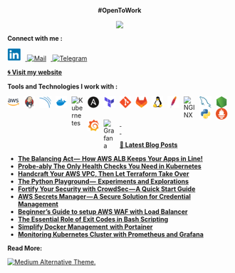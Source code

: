 <p align = "center"> 
<strong>#OpenToWork</strong>
</p>

<p align = "center"> 
 <image align="center" src="https://readme-typing-svg.herokuapp.com?center=true&vCenter=true&width=400&height=50&lines=Hello+there!👋;My+name+is+Sagar.;I+am+a+DevOps+Engineer." />

</p>

<!-- <p align = "center">  <image align="center" src="https://raw.githubusercontent.com/sagarkrp/sagarkrp/main/images/panda.svg"> </p>

<h3 align="center"> Hi 👋, I am Sagar </h3>

**I am a DevOps Engineer.** 
<!-- <h3 align="center">A passionate DevOps Engineer </h3> -->

<!-- 👨 -->

<!-- :email: Email me <a href="mailto: job.stroller152@aleeas.com">here</a> -->

**Connect with me :**

<p align = "left">
  <!-- <a href = ".github.io/"><img src ="/></a> -->
  <a href = "https://www.linkedin.com/in/sagarkpanda"><img alt="LinkedIn" width="30px" height="28px" src="https://raw.githubusercontent.com/devicons/devicon/master/icons/linkedin/linkedin-original.svg" style="padding-right:10px;"/>
<a href="mailto:sagar.chip239@aleeas.com"><img alt="Mail"width="30px" height="28px" src="images/message.png" style="padding-right:10px;"/>
<a href="https://t.me/artisticw1zard"><img alt="Telegram" width="30px" height="28px" src="images/tg.svg" style="padding-right:10px;"/>


<!-- https://img.shields.io/badge/medium-%23E4405G.svg?&style=for-the-badge&logo=medium&logoColor=black&white -->
<b>
  
🌀 Visit my [website](https://sagarpanda.com/)

</b>
  
<p align="left"> <strong> Tools and Technologies I work with : </strong> </p>

<p>

 <!-- 
AWS:
https://raw.githubusercontent.com/devicons/devicon/develop/icons/amazonwebservices/amazonwebservices-original-wordmark.svg 
https://raw.githubusercontent.com/sagarkrp/sagarkrp/main/images/aws_small.svg 

Aapche :
 https://img.icons8.com/external-tal-revivo-color-tal-revivo/96/null/external-apache-a-free-and-open-source-cross-platform-web-server-software-logo-color-tal-revivo.png
https://raw.githubusercontent.com/devicons/devicon/develop/icons/apache/apache-original.svg

GitLab:
https://raw.githubusercontent.com/devicons/devicon/develop/icons/gitlab/gitlab-original.svg
-->
<img align="left" alt="AWS" width="26px" src="https://raw.githubusercontent.com/devicons/devicon/develop/icons/amazonwebservices/amazonwebservices-original-wordmark.svg" style="padding-right:10px;" />

<a href = "https://sagarkrp.medium.com/how-to-install-and-setup-jenkins-on-linux-with-pipeline-job-3e2973229a8f "> <img align="left" alt="Jenkins" width="26px" src="https://raw.githubusercontent.com/devicons/devicon/master/icons/jenkins/jenkins-original.svg" style="padding-right:10px;" /> </a>

<a href = "https://medium.com/@sagarkrp/how-to-install-and-configure-sonarqube-with-jenkins-2fe6c732620"> <img align="left" alt="SonarQube" width="26px" src="https://raw.githubusercontent.com/devicons/devicon/develop/icons/sonarqube/sonarqube-original.svg" style="padding-right:10px;" /> </a>
  
<a href ="https://sagarkrp.medium.com/docker-chapter-2-build-and-push-your-first-docker-image-7d7f9d71f1ca">
<img align="left" alt="Docker" width="26px" src="https://raw.githubusercontent.com/PKief/vscode-material-icon-theme/main/icons/docker.svg" style="padding-right:10px;" /> </a>

<a href ="https://sagarkrp.medium.com/list/kubernetes-a0f8fab4ee0d">
<img align="left" alt="Kubernetes" width="26px" src="images/k8s.png" style="padding-right:10px;" /> </a>
  
<!-- <img align="left" alt="Ansible" width="26px" src="https://raw.githubusercontent.com/devicons/devicon/master/icons/ansible/ansible-original.svg" style="padding-right:10px;" /> -->

<a href = "https://sagarkrp.medium.com/automation-with-ansible-101-27f709f4f8a">
<img align="left" alt="Ansible" width="26px" src="https://raw.githubusercontent.com/devicons/devicon/develop/icons/ansible/ansible-original.svg" style="padding-right:10px;"/> </a>

<a href = "https://sagarkrp.medium.com/list/terraform-20b3355e3dbb" >
<img align="left" alt="Terraform" width="26px" src="https://raw.githubusercontent.com/devicons/devicon/master/icons/terraform/terraform-original.svg" style="padding-right:10px;" /> </a>
 
<img align="left" alt="Git" width="26px" src="https://raw.githubusercontent.com/devicons/devicon/master/icons/git/git-original.svg" style="padding-right:10px;" />
 
<!-- <img align="left" alt="GitHub" width="26px" src="https://raw.githubusercontent.com/devicons/devicon/master/icons/github/github-original.svg" style="padding-right:10px;" /> -->
    
<img align="left" alt="Gitlab" width="26px" src="https://raw.githubusercontent.com/devicons/devicon/develop/icons/gitlab/gitlab-original.svg" style="padding-right:10px;" />

<a href = "https://medium.com/@sagarkpanda/list/7f6f807edcf2" >
<img align="left" alt="Linux" width="26px" src="https://raw.githubusercontent.com/devicons/devicon/master/icons/linux/linux-original.svg" style="padding-right:10px;" />
    
<!-- <img align="left" alt="Apache HTTPD" width="26px" src="https://raw.githubusercontent.com/devicons/devicon/master/icons/apache/apache-original.svg" style="padding-right:10px;" /> -->
    
<a href = "https://sagarkrp.medium.com/configuring-apache-http-server-in-linux-and-with-ssl-d59ff62c8a35">
<img align="left" alt="Apache HTTP Server" width="26px" src="https://raw.githubusercontent.com/devicons/devicon/develop/icons/apache/apache-original.svg" style="padding-right:10px;"/> </a>
 
   
<a href = "https://sagarkrp.medium.com/how-to-configure-nginx-to-load-balance-multiple-servers-nginx-docker-compose-c8e1d746f02b">  
<img align="left" alt="NGINX" width="26px" src="https://raw.githubusercontent.com/sagarkrp/sagarkrp/main/images/nginx-icon.svg" style="padding-right:10px;" /> </a>
 
<a href = "https://sagarkrp.medium.com/installing-apache-mysql-php-on-ubuntu-lamp-stack-990b0527d3ad" >
<img align="left" alt="MySQL" width="26px" src="https://raw.githubusercontent.com/devicons/devicon/master/icons/mysql/mysql-original.svg" style="padding-right:10px;" /> </a>
 
<a href = "https://github.com/sagarkrp/NGINX_LB_DockerCompose">   
<img align="left" alt="Node.js" width="26px" src="https://raw.githubusercontent.com/devicons/devicon/master/icons/nodejs/nodejs-original.svg" style="padding-right:10px;" /> </a>
       
<img align="left" alt="Python" width="26px" src="https://raw.githubusercontent.com/devicons/devicon/master/icons/python/python-original.svg" style="padding-right:10px;" />

<a href="https://medium.com/devops-dev/setup-monitoring-prometheus-and-grafana-2431b26cd757"> <img align="left" alt="Prometheus" width="26px" src="https://raw.githubusercontent.com/devicons/devicon/develop/icons/prometheus/prometheus-original.svg" style="padding-right:10px;" />

<img align="left" alt="Grafana" width="26px" src="https://raw.githubusercontent.com/devicons/devicon/develop/icons/grafana/grafana-original.svg" style="padding-right:10px;" />

<img align="left" alt="Grafana" width="26px" src="https://raw.githubusercontent.com/sagarkrp/sagarkrp/main/images/newrelic.svg" style="padding-right:10px;" /> 

</p>

\
&nbsp;
\
&nbsp;

<b>

<!-- <p>
My Blogs on DevOps:
</p> 

<a href = "https://sagarkpanda.medium.com">
<picture>
   <source media="(prefers-color-scheme: dark)" srcset="images/Medium-white1x.png" width="105px" height="25px">
   <source media="(prefers-color-scheme: light)" srcset="images/Medium-dark.svg" width="105px" height="25px"> 
   <img alt="Medium Alternative Theme." src="images/Medium-dark.svg" width="105px" height="25px">
</picture>
</p> </a> 
<!-- <details>
<summary></summary> -->
📕 Latest Blog Posts


<!-- BLOG-POST-LIST:START -->
- [The Balancing Act —  How AWS ALB Keeps Your Apps in Line!](https://sagarkpanda.medium.com/the-balancing-act-how-aws-alb-keeps-your-apps-in-line-b0bb4a0b63e0?source=rss-9505e5fe7f15------2)
- [Probe-ably The Only Health Checks You Need in Kubernetes](https://faun.pub/how-kubernetes-health-checks-keep-your-apps-running-159d762a4ea3?source=rss-9505e5fe7f15------2)
- [Handcraft Your AWS VPC, Then Let Terraform Take Over](https://blog.devops.dev/build-your-own-aws-vpc-simple-terraform-deployment-steps-795903ce15dc?source=rss-9505e5fe7f15------2)
- [The Python Playground —  Experiments and Explorations](https://sagarkpanda.medium.com/the-python-playground-experiments-and-explorations-74dbdc8cb036?source=rss-9505e5fe7f15------2)
- [Fortify Your Security with CrowdSec — A Quick Start Guide](https://sagarkpanda.medium.com/fortify-your-security-with-crowdsec-a-quick-start-guide-914a6acaf5c6?source=rss-9505e5fe7f15------2)
- [AWS Secrets Manager — A Secure Solution for Credential Management](https://awstip.com/aws-secrets-manager-a-secure-solution-for-credential-management-0363beabb20b?source=rss-9505e5fe7f15------2)
- [Beginner’s Guide to setup AWS WAF with Load Balancer](https://awstip.com/beginners-guide-to-aws-waf-and-load-balancer-integration-ec28d36728a4?source=rss-9505e5fe7f15------2)
- [The Essential Role of Exit Codes in Bash Scripting](https://blog.devops.dev/the-essential-role-of-exit-codes-in-bash-scripting-ca87b03340b2?source=rss-9505e5fe7f15------2)
- [Simplify Docker Management  with Portainer](https://awstip.com/simplify-docker-management-with-portainer-f6783fa56fed?source=rss-9505e5fe7f15------2)
- [Monitoring Kubernetes Cluster with Prometheus and Grafana](https://blog.devops.dev/monitoring-k8s-cluster-with-prometheus-and-grafana-b24477d3c43f?source=rss-9505e5fe7f15------2)
<!-- BLOG-POST-LIST:END -->

<!-- </details> -->
Read More:
</b>

<a href = "https://sagarkpanda.medium.com">
<picture>
   <source media="(prefers-color-scheme: dark)" srcset="images/Medium-white1x.png" width="105px" height="25px">
   <source media="(prefers-color-scheme: light)" srcset="images/Medium-dark.svg" width="105px" height="25px"> 
   <img alt="Medium Alternative Theme." src="images/Medium-dark.svg" width="105px" height="25px">
</picture>
</p> </a>
<!-- <div align='center'><a href='https://www.websitecounterfree.com'><img src='https://www.websitecounterfree.com/c.php?d=5&id=47915&s=40' border='0' alt='Free Website Counter'></a><br / ><small><a href='https://www.websitecounterfree.com' title="Free Website Counter">Free Website Counter</a></small></div> -->

<!---
sagarkrp/sagarkrp is a ✨ special ✨ repository because its `README.md` (this file) appears on your GitHub profile.
You can click the Preview link to take a look at your changes.
--->
